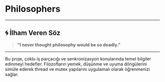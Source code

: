 # Philosophers

---

## 🌀 İlham Veren Söz

> **"I never thought philosophy would be so deadly."**

---

Bu proje, çoklu iş parçacığı ve senkronizasyon konularında temel bilgiler edinmeyi hedefler. Filozofların yemek, düşünme ve uyuma döngülerini simüle ederek thread ve mutex yapılarını uygulamalı olarak öğrenmenizi sağlar.
